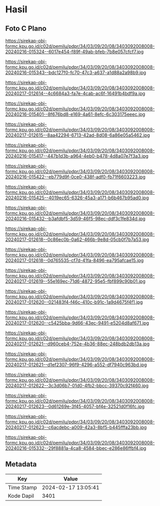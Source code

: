 # Hasil

## Foto C Plano

https://sirekap-obj-formc.kpu.go.id/c02d/pemilu/pdpr/34/03/09/20/08/3403092008008-20240216-015324--6017e454-f89f-49ab-bfeb-7b8e057cfcf7.jpg

https://sirekap-obj-formc.kpu.go.id/c02d/pemilu/pdpr/34/03/09/20/08/3403092008008-20240216-015343--bdc127f0-fc70-47c3-a637-a1d88a2a98b9.jpg

https://sirekap-obj-formc.kpu.go.id/c02d/pemilu/pdpr/34/03/09/20/08/3403092008008-20240217-012614--4c6684a3-fa7e-4cab-ac6f-16491b4bdf9a.jpg

https://sirekap-obj-formc.kpu.go.id/c02d/pemilu/pdpr/34/03/09/20/08/3403092008008-20240216-015401--8f676bd8-e169-4a61-8efc-6c303175eeec.jpg

https://sirekap-obj-formc.kpu.go.id/c02d/pemilu/pdpr/34/03/09/20/08/3403092008008-20240217-012615--8aa42294-6713-42ad-8d08-6a86e05a5462.jpg

https://sirekap-obj-formc.kpu.go.id/c02d/pemilu/pdpr/34/03/09/20/08/3403092008008-20240216-015417--447b1d3b-a964-4eb0-b478-4d8a07e7f3a3.jpg

https://sirekap-obj-formc.kpu.go.id/c02d/pemilu/pdpr/34/03/09/20/08/3403092008008-20240216-015422--eb779d9f-0ce0-438f-adf0-fb71f6603223.jpg

https://sirekap-obj-formc.kpu.go.id/c02d/pemilu/pdpr/34/03/09/20/08/3403092008008-20240216-015425--4019ec65-6326-45a3-a171-b6b467b95ad0.jpg

https://sirekap-obj-formc.kpu.go.id/c02d/pemilu/pdpr/34/03/09/20/08/3403092008008-20240216-015432--b3afdbf5-3d59-46f5-98ec-ddf3c1fe834d.jpg

https://sirekap-obj-formc.kpu.go.id/c02d/pemilu/pdpr/34/03/09/20/08/3403092008008-20240217-012618--0c86ec0b-0a62-466b-9e8d-05cb0f7b7a53.jpg

https://sirekap-obj-formc.kpu.go.id/c02d/pemilu/pdpr/34/03/09/20/08/3403092008008-20240217-012618--0d765535-cf7d-41fa-8496-ea795afcae15.jpg

https://sirekap-obj-formc.kpu.go.id/c02d/pemilu/pdpr/34/03/09/20/08/3403092008008-20240217-012619--55e169ec-71d6-4872-95e5-fbf899c90b01.jpg

https://sirekap-obj-formc.kpu.go.id/c02d/pemilu/pdpr/34/03/09/20/08/3403092008008-20240217-012620--021483f4-f46c-410c-b91c-1a9d4675f4f1.jpg

https://sirekap-obj-formc.kpu.go.id/c02d/pemilu/pdpr/34/03/09/20/08/3403092008008-20240217-012620--c5425bba-9d66-43ec-9491-e5204d8af671.jpg

https://sirekap-obj-formc.kpu.go.id/c02d/pemilu/pdpr/34/03/09/20/08/3403092008008-20240217-012621--d960ceb4-752e-4b36-88ec-248bdb2db13a.jpg

https://sirekap-obj-formc.kpu.go.id/c02d/pemilu/pdpr/34/03/09/20/08/3403092008008-20240217-012621--d1ef2307-96f9-4296-a552-df7940c963bd.jpg

https://sirekap-obj-formc.kpu.go.id/c02d/pemilu/pdpr/34/03/09/20/08/3403092008008-20240217-012622--3c3d06b7-01d0-4fb2-bbcc-39370c92f460.jpg

https://sirekap-obj-formc.kpu.go.id/c02d/pemilu/pdpr/34/03/09/20/08/3403092008008-20240217-012623--0d61269e-3f45-4057-bf4e-32521d0f16fc.jpg

https://sirekap-obj-formc.kpu.go.id/c02d/pemilu/pdpr/34/03/09/20/08/3403092008008-20240217-012623--c6acdebc-a009-42a3-8bf5-b445fffa23bb.jpg

https://sirekap-obj-formc.kpu.go.id/c02d/pemilu/pdpr/34/03/09/20/08/3403092008008-20240216-015332--29f8881a-4ca8-4584-bbec-e286e86ffbf4.jpg


## Metadata

| Key        | Value               |
| ---------- | ------------------- |
| Time Stamp | 2024-02-17 13:05:41 |
| Kode Dapil | 3401                |



